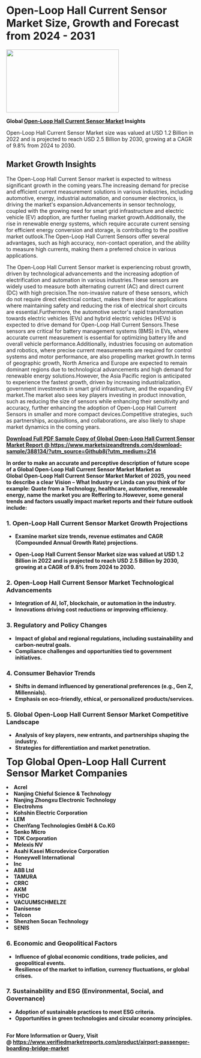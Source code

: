 <H1>Open-Loop Hall Current Sensor Market Size, Growth and Forecast from 2024 - 2031</H1><img class="aligncenter size-medium wp-image-584254" src="https://thirdeyenews.in/wp-content/uploads/2024/09/Global-Market-Research-300x168.jpeg" alt="" width="300" height="168" /><p><strong>Global&nbsp;<a href="https://www.marketsizeandtrends.com/download-sample/388134/?utm_source=Github8j?utm_medium=214">Open-Loop Hall Current Sensor Market</a> Insights</strong></p><p>Open-Loop Hall Current Sensor Market size was valued at USD 1.2 Billion in 2022 and is projected to reach USD 2.5 Billion by 2030, growing at a CAGR of 9.8% from 2024 to 2030.</p><p><h2>Market Growth Insights</h2> <p>The Open-Loop Hall Current Sensor market is expected to witness significant growth in the coming years.The increasing demand for precise and efficient current measurement solutions in various industries, including automotive, energy, industrial automation, and consumer electronics, is driving the market's expansion.Advancements in sensor technology, coupled with the growing need for smart grid infrastructure and electric vehicle (EV) adoption, are further fueling market growth.Additionally, the rise in renewable energy systems, which require accurate current sensing for efficient energy conversion and storage, is contributing to the positive market outlook.The Open-Loop Hall Current Sensors offer several advantages, such as high accuracy, non-contact operation, and the ability to measure high currents, making them a preferred choice in various applications.</p> <p><strong><a href="download_sample_link_here"></a></strong></p> <p>The Open-Loop Hall Current Sensor market is experiencing robust growth, driven by technological advancements and the increasing adoption of electrification and automation in various industries.These sensors are widely used to measure both alternating current (AC) and direct current (DC) with high precision.The non-invasive nature of these sensors, which do not require direct electrical contact, makes them ideal for applications where maintaining safety and reducing the risk of electrical short circuits are essential.Furthermore, the automotive sector's rapid transformation towards electric vehicles (EVs) and hybrid electric vehicles (HEVs) is expected to drive demand for Open-Loop Hall Current Sensors.These sensors are critical for battery management systems (BMS) in EVs, where accurate current measurement is essential for optimizing battery life and overall vehicle performance.Additionally, industries focusing on automation and robotics, where precise current measurements are required for control systems and motor performance, are also propelling market growth.In terms of geographic growth, North America and Europe are expected to remain dominant regions due to technological advancements and high demand for renewable energy solutions.However, the Asia Pacific region is anticipated to experience the fastest growth, driven by increasing industrialization, government investments in smart grid infrastructure, and the expanding EV market.The market also sees key players investing in product innovation, such as reducing the size of sensors while enhancing their sensitivity and accuracy, further enhancing the adoption of Open-Loop Hall Current Sensors in smaller and more compact devices.Competitive strategies, such as partnerships, acquisitions, and collaborations, are also likely to shape market dynamics in the coming years.<p><strong><a href="download_sample_link_here"></p><p><span class=""><strong>Download Full PDF Sample Copy of Global Open-Loop Hall Current Sensor Market Report</strong> @ <a href="https://www.marketsizeandtrends.com/download-sample/388134/?utm_source=Github8j?utm_medium=214" target="_blank">https://www.marketsizeandtrends.com/download-sample/388134/?utm_source=Github8j?utm_medium=214</a></span></p><p>In order to make an accurate and perceptive description of future scope of a Global&nbsp;Open-Loop Hall Current Sensor Market Market as Global&nbsp;Open-Loop Hall Current Sensor Market Market of 2025, you need to describe a clear Vision &ndash; What Industry or Linda can you think of for example: Quote from a Technology, healthcare, automotive, renewable energy, name the market you are Reffering to.However, some general trends and factors usually impact market reports and their future outlook include:</p><h3>1.&nbsp;<strong>Open-Loop Hall Current Sensor Market Growth Projections</strong></h3><ul><li>Examine market size trends, revenue estimates and CAGR (Compounded Annual Growth Rate) projections.</li><li><p>Open-Loop Hall Current Sensor Market size was valued at USD 1.2 Billion in 2022 and is projected to reach USD 2.5 Billion by 2030, growing at a CAGR of 9.8% from 2024 to 2030.</p></li></ul><h3>2.&nbsp;<strong>Open-Loop Hall Current Sensor Market Technological Advancements</strong></h3><ul><li>Integration of AI, IoT, blockchain, or automation in the industry.</li><li>Innovations driving cost reductions or improving efficiency.</li></ul><h3>3.&nbsp;<strong>Regulatory and Policy Changes</strong></h3><ul><li>Impact of global and regional regulations, including sustainability and carbon-neutral goals.</li><li>Compliance challenges and opportunities tied to government initiatives.</li></ul><h3>4.&nbsp;<strong>Consumer Behavior Trends</strong></h3><ul><li>Shifts in demand influenced by generational preferences (e.g., Gen Z, Millennials).</li><li>Emphasis on eco-friendly, ethical, or personalized products/services.</li></ul><h3>5.&nbsp;<strong>Global Open-Loop Hall Current Sensor Market Competitive Landscape</strong></h3><ul><li>Analysis of key players, new entrants, and partnerships shaping the industry.</li><li>Strategies for differentiation and market penetration.</li></ul><p data-pm-slice="1 1 []"><span style="color: inherit; font-family: inherit; font-size: 25px;">Top Global Open-Loop Hall Current Sensor Market Companies</span></p><div class="" data-test-id=""><p><li>Acrel</li><li> Nanjing Chieful Science & Technology</li><li> Nanjing Zhongxu Electronic Technology</li><li> Electrohms</li><li> Kohshin Electric Corporation</li><li> LEM</li><li> ChenYang Technologies GmbH & Co.KG</li><li> Senko Micro</li><li> TDK Corporation</li><li> Melexis NV</li><li> Asahi Kasei Microdevice Corporation</li><li> Honeywell International</li><li> Inc</li><li> ABB Ltd</li><li> TAMURA</li><li> CRRC</li><li> AKM</li><li> YHDC</li><li> VACUUMSCHMELZE</li><li> Danisense</li><li> Telcon</li><li> Shenzhen Socan Technology</li><li> SENIS</li></p></div><h3>6.&nbsp;<strong>Economic and Geopolitical Factors</strong></h3><ul><li>Influence of global economic conditions, trade policies, and geopolitical events.</li><li>Resilience of the market to inflation, currency fluctuations, or global crises.</li></ul><h3>7.&nbsp;<strong>Sustainability and ESG (Environmental, Social, and Governance)</strong></h3><ul><li>Adoption of sustainable practices to meet ESG criteria.</li><li>Opportunities in green technologies and circular economy principles.</li></ul><h2><strong style="font-size: 14px;">For More Information or Query, Visit @&nbsp;</strong><a style="background-color: #ffffff; font-size: 14px;" href="https://www.marketsizeandtrends.com/report/open-loop-hall-current-sensor-market/" target="_blank">https://www.verifiedmarketreports.com/product/airport-passenger-boarding-bridge-market</a></h2>